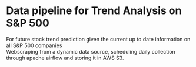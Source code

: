 # Data pipeline for Trend Analysis on S&P 500
For future stock trend prediction given the current up to date information on all S&P 500 companies <br />
Webscraping from a dynamic data source, scheduling daily collection through apache airflow and storing it in AWS S3.
